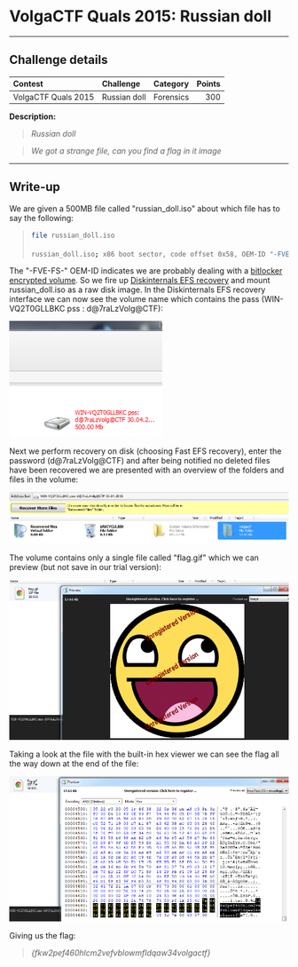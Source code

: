 # VolgaCTF Quals 2015: Russian doll

----------
## Challenge details
| Contest        | Challenge     | Category  | Points |
|:---------------|:--------------|:----------|-------:|
| VolgaCTF Quals 2015 | Russian doll | Forensics |    300 |

**Description:**
>*Russian doll*

>*We got a strange file, can you find a flag in it image*

----------
## Write-up

We are given a 500MB file called "russian_doll.iso" about which file has to say the following:

>```bash
> file russian_doll.iso
>
> russian_doll.iso; x86 boot sector, code offset 0x58, OEM-ID "-FVE-FS-", sectors/cluster 8, reserved sectors 0, Media descriptor 0xf8, heads 255, hidden sectors 46626816, FAT (32 bit), sectors/FAT 8160, reserved3 0x800000, serial number 0x0, unlabeled
>```

The "-FVE-FS-" OEM-ID indicates we are probably dealing with a [bitlocker encrypted volume](http://www.forensicswiki.org/wiki/BitLocker_Disk_Encryption). So we fire up [Diskinternals EFS recovery](http://www.diskinternals.com/efs-recovery/) and mount russian_doll.iso as a raw disk image. In the Diskinternals EFS recovery interface we can now see the volume name which contains the pass (WIN-VQ2T0GLLBKC pss : d@7raLzVolg@CTF):

![alt recovery1](recovery1.png)

Next we perform recovery on disk (choosing Fast EFS recovery), enter the password (d@7raLzVolg@CTF) and after being notified no deleted files have been recovered we are presented with an overview of the folders and files in the volume:

![alt recovery2](recovery2.png)

The volume contains only a single file called "flag.gif" which we can preview (but not save in our trial version):

![alt recovery3](recovery3.png)

Taking a look at the file with the built-in hex viewer we can see the flag all the way down at the end of the file:

![alt recovery4](recovery4.png)

Giving us the flag:

>*{fkw2pef460hlcm2vefvblowmfldqaw34volgactf}*